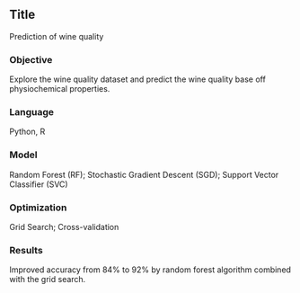 
## Title
Prediction of wine quality

### Objective
Explore the wine quality dataset and predict the wine quality base off physiochemical properties. 

### Language
Python, R

### Model
Random Forest (RF); Stochastic Gradient Descent (SGD); Support Vector Classifier (SVC)

### Optimization
Grid Search; Cross-validation

### Results
Improved accuracy from 84% to 92% by random forest algorithm combined with the grid search. 

